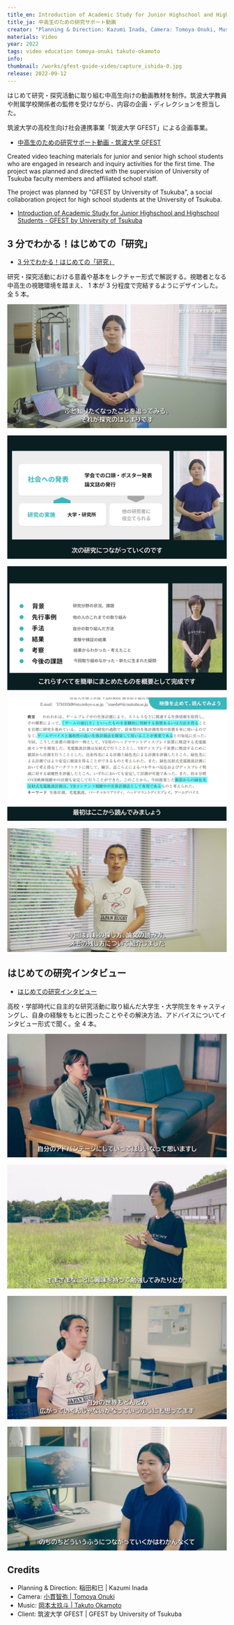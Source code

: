 ```yaml
---
title_en: Introduction of Academic Study for Junior Highschool and Highschool Students
title_ja: 中高生のための研究サポート動画
creator: "Planning & Direction: Kazumi Inada, Camera: Tomoya Onuki, Music: Takuto Okamoto, Client: GFEST by University of Tsukuba"
materials: Video
year: 2022
tags: video education tomoya-onuki takuto-okamoto
info:
thumbnail: /works/gfest-guide-video/capture_ishida-0.jpg
release: 2022-09-12
---
```


はじめて研究・探究活動に取り組む中高生向けの動画教材を制作。筑波大学教員や附属学校関係者の監修を受けながら、内容の企画・ディレクションを担当した。

筑波大学の高校生向け社会連携事業「筑波大学 GFEST」による企画事業。

- [中高生のための研究サポート動画 - 筑波大学 GFEST](https://gfest.tsukuba.ac.jp/support-movies/)

Created video teaching materials for junior and senior high school students who are engaged in research and inquiry activities for the first time. The project was planned and directed with the supervision of University of Tsukuba faculty members and affiliated school staff.

The project was planned by "GFEST by University of Tsukuba", a social collaboration project for high school students at the University of Tsukuba.

- [Introduction of Academic Study for Junior Highschool and Highschool Students - GFEST by University of Tsukuba](https://gfest.tsukuba.ac.jp/support-movies/)

## 3 分でわかる！はじめての「研究」

- [3 分でわかる！はじめての「研究」](https://www.youtube.com/playlist?list=PLogn95d3W4KNU_lTs_iwbPsp_jM9Ok0gU)

研究・探究活動における意義や基本をレクチャー形式で解説する。視聴者となる中高生の視聴環境を踏まえ、 1 本が 3 分程度で完結するようにデザインした。全 5 本。

![](/works/gfest-guide-video/capture_01-0.jpg)

![](/works/gfest-guide-video/capture_01-1.jpg)

![](/works/gfest-guide-video/capture_02-0.jpg)

![](/works/gfest-guide-video/capture_03-0.jpg)

![](/works/gfest-guide-video/capture_03-1.jpg)

## はじめての研究インタビュー

- [はじめての研究インタビュー](https://www.youtube.com/playlist?list=PLogn95d3W4KMgDaZlHYnUIr629hiGN1ui)

高校・学部時代に自主的な研究活動に取り組んだ大学生・大学院生をキャスティングし、自身の経験をもとに困ったことやその解決方法、アドバイスについてインタビュー形式で聞く。全 4 本。

![](/works/gfest-guide-video/capture_ishida-0.jpg)

![](/works/gfest-guide-video/capture_karube-0.jpg)

![](/works/gfest-guide-video/capture_tabuchi-0.jpg)

![](/works/gfest-guide-video/capture_ebisu-0.jpg)

## Credits

- Planning & Direction: 稲田和巳 | Kazumi Inada
- Camera: [小貫智弥 | Tomoya Onuki](https://tomoya-onuki.github.io/)
- Music: [岡本太玖斗 | Takuto Okamoto](https://takuto-okamoto.com/)
- Client: 筑波大学 GFEST | GFEST by University of Tsukuba
